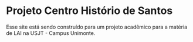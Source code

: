 # Projeto Centro Histório de Santos
Esse site está sendo construído para um projeto acadêmico para a matéria de LAI na USJT - Campus Unimonte.

